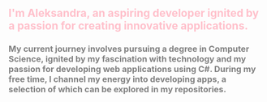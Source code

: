 ## <font color="pink">I'm Aleksandra, an aspiring developer ignited by a passion for creating innovative applications.</font>
### <font color="grey"> My current journey involves pursuing a degree in Computer Science, ignited by my fascination with technology and my passion for developing web applications using C#. During my free time, I channel my energy into developing apps, a selection of which can be explored in my repositories.</font>
